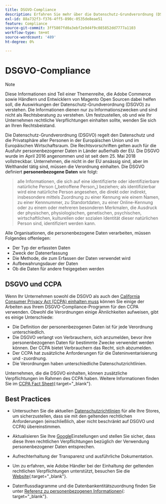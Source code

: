 ```yaml
---
title: DSGVO-Compliance
description: Erfahren Sie mehr über die Datenschutz-Grundverordnung (DSGVO), die den Datenschutz und die Privatsphäre aller Personen in der Europäischen Union und im Europäischen Wirtschaftsraum regelt.
exl-id: 88a732f3-f376-4ff5-890c-0535de8eae51
feature: Compliance
source-git-commit: 3ff5807fd0a3ebf2e9d4f9c085852dd7777a1103
workflow-type: tm+mt
source-wordcount: '489'
ht-degree: 0%

---
```


# DSGVO-Compliance

>[!NOTE]
>
>Diese Informationen sind Teil einer Themenreihe, die Adobe Commerce sowie Händlern und Entwicklern von Magento Open Sourcen dabei helfen soll, die Auswirkungen der Datenschutz-Grundverordnung (DSGVO) zu verstehen. Die Informationen dienen nur zu Informationszwecken und sind nicht als Rechtsberatung zu verstehen. Um festzustellen, ob und wie Ihr Unternehmen rechtliche Verpflichtungen einhalten sollte, wenden Sie sich an Ihren Rechtsbeistand.

Die Datenschutz-Grundverordnung (DSGVO) regelt den Datenschutz und die Privatsphäre aller Personen in der Europäischen Union und im Europäischen Wirtschaftsraum. Die Rechtsvorschriften gelten auch für die Ausfuhr personenbezogener Daten in Länder außerhalb der EU. Die DSGVO wurde im April 2016 angenommen und ist seit dem 25. Mai 2018 vollstreckbar. Unternehmen, die nicht in der EU ansässig sind, aber im Welthandel tätig sind, müssen die Verordnung einhalten. Die DSGVO definiert **personenbezogene Daten** wie folgt:

>alle Informationen, die sich auf eine identifizierte oder identifizierbare natürliche Person („betroffene Person„) beziehen; als identifizierbar wird eine natürliche Person angesehen, die direkt oder indirekt, insbesondere mittels Zuordnung zu einer Kennung wie einem Namen, zu einer Kennnummer, zu Standortdaten, zu einer Online-Kennung oder zu einem oder mehreren besonderen Merkmalen, die Ausdruck der physischen, physiologischen, genetischen, psychischen, wirtschaftlichen, kulturellen oder sozialen Identität dieser natürlichen Person sind, identifiziert werden kann.

Alle Organisationen, die personenbezogene Daten verarbeiten, müssen Folgendes offenlegen:

- Der Typ der erfassten Daten
- Zweck der Datenerfassung
- Die Methode, die zum Erfassen der Daten verwendet wird
- Aufbewahrungsdauer der Daten
- Ob die Daten für andere freigegeben werden

## DSGVO und CCPA

Wenn Ihr Unternehmen sowohl die DSGVO als auch den [California Consumer Privacy Act (CCPA) einhalten muss](../getting-started/compliance-ccpa.md) können Sie einige der Arbeiten aus Ihrem DSGVO-Compliance-Programm für den CCPA verwenden. Obwohl die Verordnungen einige Ähnlichkeiten aufweisen, gibt es einige Unterschiede:

- Die Definition der personenbezogenen Daten ist für jede Verordnung unterschiedlich.
- Die DSGVO verlangt von Verbrauchern, sich anzumelden, bevor ihre personenbezogenen Daten für bestimmte Zwecke verwendet werden können. Der CCPA bietet Verbrauchern das Recht, sich abzumelden.
- Der CCPA hat zusätzliche Anforderungen für die Dateninventarisierung und -zuordnung.
- Die Verordnungen haben unterschiedliche Datenschutzrichtlinien.

Unternehmen, die die DSGVO einhalten, können zusätzliche Verpflichtungen im Rahmen des CCPA haben. Weitere Informationen finden Sie im [CCPA Fact Sheet][3]{:target="_blank"}.

## Best Practices

- Untersuchen Sie die aktuellen [Datenschutzrichtlinien](../getting-started/privacy-policy.md) für alle Ihre Stores, um sicherzustellen, dass sie mit den geltenden rechtlichen Anforderungen (einschließlich, aber nicht beschränkt auf DSGVO und CCPA) übereinstimmen.

- Aktualisieren Sie Ihre [Google](../merchandising-promotions/google-tools.md#google-privacy-settings)Einstellungen und stellen Sie sicher, dass diese Ihren rechtlichen Verpflichtungen bezüglich der Verwendung personenbezogener Daten entsprechen.

- Aufrechterhaltung der Transparenz und ausführliche Dokumentation.

- Um zu erfahren, wie Adobe Händler bei der Einhaltung der geltenden rechtlichen Verpflichtungen unterstützt, besuchen Sie die [Website][1]{:target="_blank"}.

- Datenflussdiagramme und die Datenbankentitätszuordnung finden Sie unter [Referenz zu personenbezogenen Informationen][2]{: target="_blank"}.

[1]: https://business.adobe.com/privacy/general-data-protection-regulation.html
[2]: https://experienceleague.adobe.com/docs/commerce-operations/security-and-compliance/reference/data-m2.html
[3]: https://oag.ca.gov/system/files/attachments/press_releases/CCPA%20Fact%20Sheet%20%2800000002%29.pdf
